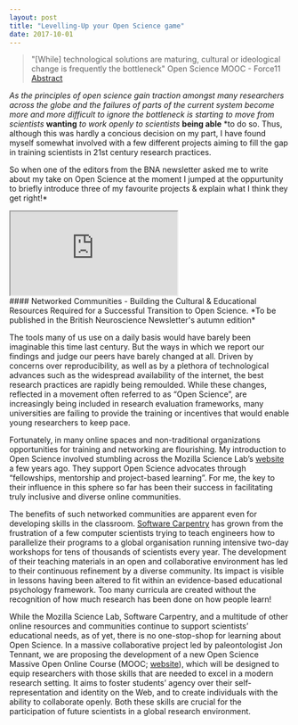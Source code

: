 ```yaml
---
layout: post
title: "Levelling-Up your Open Science game"
date: 2017-10-01
---
```


> "[While] technological solutions are maturing, cultural or ideological change is frequently the bottleneck" Open Science MOOC - Force11 [Abstract](https://docs.google.com/document/d/1eO1OlJX_5owiaE2gPeEQl5OfSQtjLhtkhlo6UZs1hQQ)

*As the principles of open science gain traction amongst many researchers across the globe and the failures of parts of the current system become more and more difficult to ignore the bottleneck is starting to move from scientists* **wanting** *to work openly to scientists* **being able** *to do so. Thus, although this was hardly a concious decision on my part, I have found myself somewhat involved with a few different projects aiming to fill the gap in training scientists in 21st century research practices.

So when one of the editors from the BNA newsletter asked me to write about my take on Open Science at the moment I jumped at the oppurtunity to briefly introduce three of my favourite projects & explain what I think they get right!*

<iframe src="https://drive.google.com/open?id=0By8OCp4WlQtuTG5BemNfZmlhWlBleVBIX3B1a3RkSmM3blhB"></iframe>

<br>
#### Networked Communities - Building the Cultural & Educational Resources Required for a Successful Transition to Open Science.
*To be published in the British Neuroscience Newsletter's autumn edition*

The tools many of us use on a daily basis would have barely been imaginable this time last century. But the ways in which we report our findings and judge our peers have barely changed at all. Driven by concerns over reproducibility, as well as by a plethora of technological advances such as the widespread availability of the internet, the best research practices are rapidly being remoulded. While these changes, reflected in a movement often referred to as “Open Science”, are increasingly being included in research evaluation frameworks, many universities are failing to provide the training or incentives that would enable young researchers to keep pace.

Fortunately, in many online spaces and non-traditional organizations opportunities for training and networking are flourishing. My introduction to Open Science involved stumbling across the Mozilla Science Lab’s [website](http://www.science.mozilla.org) a few years ago. They support Open Science advocates through “fellowships, mentorship and project-based learning”. For me, the key to their influence in this sphere so far has been their success in facilitating truly inclusive and diverse online communities. 

The benefits of such networked communities are apparent even for developing skills in the classroom. [Software Carpentry](http://www.software-carpentry.org) has grown from the frustration of a few computer scientists trying to teach engineers how to parallelize their programs to a global organisation running intensive two-day workshops for tens of thousands of scientists every year. The development of their teaching materials in an open and collaborative environment has led to their continuous refinement by a diverse community. Its impact is visible in lessons having been altered to fit within an evidence-based educational psychology framework. Too many curricula are created without the recognition of how much research has been done on how people learn!

While the Mozilla Science Lab, Software Carpentry, and a multitude of other online resources and communities continue to support scientists’ educational needs, as of yet, there is no one-stop-shop for learning about Open Science. In a massive collaborative project led by paleontologist Jon Tennant, we are proposing the development of a new Open Science Massive Open Online Course (MOOC; [website](www.goo.gl/WP9WBw)), which will be designed to equip researchers with those skills that are needed to excel in a modern research setting. It aims to foster students’ agency over their self-representation and identity on the Web, and to create individuals with the ability to collaborate openly. Both these skills are crucial for the participation of future scientists in a global research environment.
